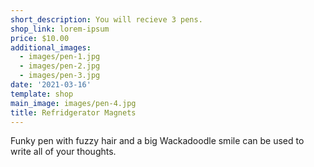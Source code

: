 ```yaml
---
short_description: You will recieve 3 pens.
shop_link: lorem-ipsum
price: $10.00
additional_images:
  - images/pen-1.jpg
  - images/pen-2.jpg
  - images/pen-3.jpg
date: '2021-03-16'
template: shop
main_image: images/pen-4.jpg
title: Refridgerator Magnets
---
```

Funky pen with fuzzy hair and a big Wackadoodle smile can be used to write all of your thoughts.
